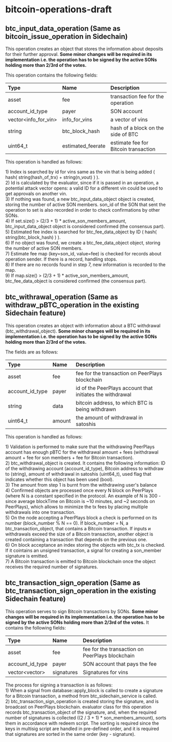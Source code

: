 # bitcoin-operations-draft

## **btc\_input\_data\_operation \(Same as bitcoin\_issue\_operation in Sidechain\)**

This operation creates an object that stores the information about deposits for their further approval. **Some minor changes will be required in its implementation i.e. the operation has to be signed by the active SONs holding more than 2/3rd of the votes.**

This operation contains the following fields:

| **Type** | **Name** | **Description** |
| :--- | :--- | :--- |
| asset | fee | transaction fee for the operation |
| account\_id\_type | payer | SON account |
| vector&lt;info\_for\_vin&gt; | info\_for\_vins | a vector of vins |
| string | btc\_block\_hash | hash of a block on the side of BTC |
| uint64\_t | estimated\_feerate | estimate fee for Bitcoin transaction |

This operation is handled as follows:

1\) Index is searched by id for vins same as the vin that is being added \( hash\( string\(hash\_of\_trx\) + string\(n\_vout\) \) \).  
2\) Id is calculated by the evaluator, since if it is passed in an operation, a potential attack vector opens: a valid ID for a different vin could be used to get approvals on another vin.  
3\) If nothing was found, a new btc\_input\_data\_object object is created, storing the number of active SON members. son\_id of the SON that sent the operation to set is also recorded in order to check confirmations by other SONs.  
4\) If set.size\(\) &gt; \(2/3 + 1\) \* active\_son\_members\_amount, btc\_input\_data\_object object is considered confirmed \(the consensus part\).  
5\) Estimated fee index is searched for btc\_fee\_data\_object by ID \( hash\( string\(btc\_block\_hash\) \) \).  
6\) If no object was found, we create a btc\_fee\_data\_object object, storing the number of active SON members.  
7\) Estimate fee map \(key=son\_id, value=fee\) is checked for records about operation sender. If there is a record, handling stops.  
8\) If there are no records found in step 7, new information is recorded to the map.  
9\) If map.size\(\) &gt; \(2/3 + 1\) \* active\_son\_members\_amount, btc\_fee\_data\_object is considered confirmed \(the consensus part\).

## **btc\_withrawal\_operation \(Same as withdraw\_pBTC\_operation in the existing Sidechain feature\)**

This operation creates an object with information about a BTC withdrawal \(btc\_withdrawal\_object\). **Some minor changes will be required in its implementation i.e. the operation has to be signed by the active SONs holding more than 2/3rd of the votes.**

The fields are as follows:

| **Type** | **Name** | **Description** |
| :--- | :--- | :--- |
| asset | fee | fee for the transaction on PeerPlays blockchain |
| account\_id\_type | payer | id of the PeerPlays account that initiates the withdrawal |
| string | data | bitcoin address, to which BTC is being withdrawn |
| uint64\_t | amount | the amount of withdrawal in satoshis |

This operation is handled as follows:

1\) Validation is performed to make sure that the withdrawing PeerPlays account has enough pBTC for the withdrawal amount + fees \(withdrawal amount + fee for son members + fee for Bitcoin transaction\).  
2\) btc\_withdrawal\_object is created. It contains the following information: ID of the withdrawing account \(account\_id\_type\), Bitcoin address to withdraw to \(string\), amount of withdrawal in satoshis \(uint64\_t\), used flag that indicates whether this object has been used \(bool\).  
3\) The amount from step 1 is burnt from the withdrawing user's balance  
4\) Confirmed objects are processed once every N block on PeerPlays \(where N is a constant specified in the protocol. An example of N is 300 - since average blockTime on Bitcoin is ~10 minutes, and ~2 seconds on PeerPlays\), which allows to minimize the tx fees by placing multiple withdrawals into one transaction.  
5\) On the node accepting a PeerPlays block a check is performed on its number \(block\_number % N == 0\). If block\_number = N, a btc\_transaction\_object, that contains a Bitcoin transaction. If inputs и withdrawals exceed the size of a Bitcoin transaction, another object is created containing a transaction that depends on the previous one.  
6\) On block acceptance an index storing the objects with btc\_tx is checked. If it cointains an unsigned transaction, a signal for creating a son\_member signature is emitted.  
7\) A Bitcoin transaction is emitted to Bitcoin blockchain once the object receives the required number of signatures.

## **btc\_transaction\_sign\_operation \(Same as btc\_transaction\_sign\_operation in the existing Sidechain feature\)**

This operation serves to sign Bitcoin transactions by SONs. **Some minor changes will be required in its implementation i.e. the operation has to be signed by the active SONs holding more than 2/3rd of the votes.** It contains the following fields:

| **Type** | **Name** | **Description** |
| :--- | :--- | :--- |
| asset | fee | fee for the transaction on PeerPlays blockchain |
| account\_id\_type | payer | SON account that pays the fee |
| vector&lt;vector&gt; | signatures | Signatures for vins |

The process for signing a transaction is as follows:  
1\) When a signal from database::apply\_block is called to create a signature for a Bitcoin transaction, a method from btc\_sidechain\_service is called.  
2\) btc\_transaction\_sign\_operation is created storing the signature, and is broadcast on PeerPlays blockchain. evaluator class for this operation records btc\_transaction\_object of the signature, and, when the required number of signatures is collected \(\(2 / 3 + 1\) \* son\_members\_amount\), sorts them in accordance with redeem script. The sorting is required since the keys in multisig script are handled in pre-defined order, and it is required that signatures are sorted in the same order \(key - signature\).


